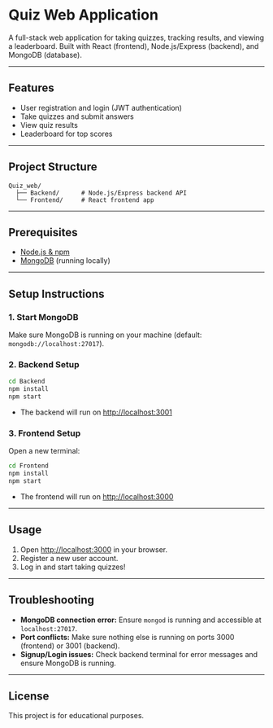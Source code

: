 # Quiz Web Application

A full-stack web application for taking quizzes, tracking results, and viewing a leaderboard. Built with React (frontend), Node.js/Express (backend), and MongoDB (database).

---

## Features

- User registration and login (JWT authentication)
- Take quizzes and submit answers
- View quiz results
- Leaderboard for top scores

---

## Project Structure

```
Quiz_web/
  ├── Backend/      # Node.js/Express backend API
  └── Frontend/     # React frontend app
```

---

## Prerequisites

- [Node.js & npm](https://nodejs.org/)
- [MongoDB](https://www.mongodb.com/try/download/community) (running locally)

---

## Setup Instructions

### 1. Start MongoDB

Make sure MongoDB is running on your machine (default: `mongodb://localhost:27017`).

### 2. Backend Setup

```bash
cd Backend
npm install
npm start
```

- The backend will run on [http://localhost:3001](http://localhost:3001)

### 3. Frontend Setup

Open a new terminal:

```bash
cd Frontend
npm install
npm start
```

- The frontend will run on [http://localhost:3000](http://localhost:3000)

---

## Usage

1. Open [http://localhost:3000](http://localhost:3000) in your browser.
2. Register a new user account.
3. Log in and start taking quizzes!

---

## Troubleshooting

- **MongoDB connection error:** Ensure `mongod` is running and accessible at `localhost:27017`.
- **Port conflicts:** Make sure nothing else is running on ports 3000 (frontend) or 3001 (backend).
- **Signup/Login issues:** Check backend terminal for error messages and ensure MongoDB is running.

---

## License

This project is for educational purposes.
